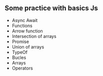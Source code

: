 ## Some practice with basics Js

* Async Await
* Functions
* Arrow function
* Intersection of arrays
* Promise
* Union of arrays
* TypeOf
* Bucles
* Arrays
* Operators